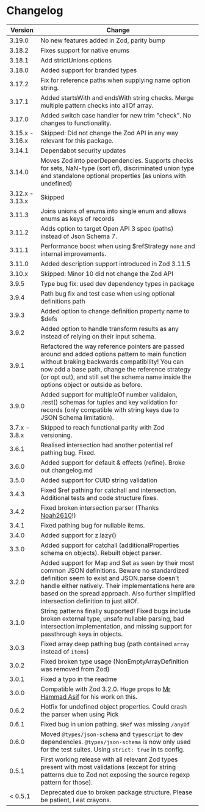 # Changelog

| Version         | Change                                                                                                                                                                                                                                                                                                  |
| --------------- | ------------------------------------------------------------------------------------------------------------------------------------------------------------------------------------------------------------------------------------------------------------------------------------------------------- |
| 3.19.0          | No new features added in Zod, parity bump                                                                                                                                                                                                                                                                     |
| 3.18.2          | Fixes support for native enums                                                                                                                                                                                                                                                                          |
| 3.18.1          | Add strictUnions options                                                                                                                                                                                                                                                                                |
| 3.18.0          | Added support for branded types                                                                                                                                                                                                                                                                         |
| 3.17.2          | Fix for reference paths when supplying name option string.                                                                                                                                                                                                                                              |
| 3.17.1          | Added startsWith and endsWith string checks. Merge multiple pattern checks into allOf array.                                                                                                                                                                                                            |
| 3.17.0          | Added switch case handler for new trim "check". No changes to functionality.                                                                                                                                                                                                                            |
| 3.15.x - 3.16.x | Skipped: Did not change the Zod API in any way relevant for this package.                                                                                                                                                                                                                               |
| 3.14.1          | Dependabot security updates                                                                                                                                                                                                                                                                             |
| 3.14.0          | Moves Zod into peerDependencies. Supports checks for sets, NaN-type (sort of), discriminated union type and standalone optional properties (as unions with undefined)                                                                                                                                   |
| 3.12.x - 3.13.x | Skipped                                                                                                                                                                                                                                                                                                 |
| 3.11.3          | Joins unions of enums into single enum and allows enums as keys of records                                                                                                                                                                                                                              |
| 3.11.2          | Adds option to target Open API 3 spec (paths) instead of Json Schema 7.                                                                                                                                                                                                                                 |
| 3.11.1          | Performance boost when using $refStrategy `none` and internal improvements.                                                                                                                                                                                                                             |
| 3.11.0          | Added description support introduced in Zod 3.11.5                                                                                                                                                                                                                                                      |
| 3.10.x          | Skipped: Minor 10 did not change the Zod API                                                                                                                                                                                                                                                            |
| 3.9.5           | Type bug fix: used dev dependency types in package                                                                                                                                                                                                                                                      |
| 3.9.4           | Path bug fix and test case when using optional definitions path                                                                                                                                                                                                                                         |
| 3.9.3           | Added option to change definition property name to $defs                                                                                                                                                                                                                                                |
| 3.9.2           | Added option to handle transform results as any instead of relying on their input schema.                                                                                                                                                                                                               |
| 3.9.1           | Refactored the way reference pointers are passed around and added options pattern to main function without braking backwards compatibility! You can now add a base path, change the reference strategy (or opt out), and still set the schema name inside the options object or outside as before.      |
| 3.9.0           | Added support for multipleOf number validaion, .rest() schemas for tuples and key validation for records (only compatible with string keys due to JSON Schema limitation).                                                                                                                              |
| 3.7.x - 3.8.x   | Skipped to reach functional parity with Zod versioning.                                                                                                                                                                                                                                                 |
| 3.6.1           | Realised intersection had another potential ref pathing bug. Fixed.                                                                                                                                                                                                                                     |
| 3.6.0           | Added support for default & effects (refine). Broke out changelog.md                                                                                                                                                                                                                                    |
| 3.5.0           | Added support for CUID string validation                                                                                                                                                                                                                                                                |
| 3.4.3           | Fixed $ref pathing for catchall and intersection. Additional tests and code structure fixes.                                                                                                                                                                                                            |
| 3.4.2           | Fixed broken intersection parser (Thanks [Noah2610](https://github.com/Noah2610)!)                                                                                                                                                                                                                      |
| 3.4.1           | Fixed pathing bug for nullable items.                                                                                                                                                                                                                                                                   |
| 3.4.0           | Added support for z.lazy()                                                                                                                                                                                                                                                                              |
| 3.3.0           | Added support for catchall (additionalProperties schema on objects). Rebuilt object parser.                                                                                                                                                                                                             |
| 3.2.0           | Added support for Map and Set as seen by their most common JSON definitions. Beware no standardized definition seem to exist and JSON.parse doesn't handle either natively. Their implementations here are based on the spread approach. Also further simplified intersection definition to just allOf. |
| 3.1.0           | String patterns finally supported! Fixed bugs include broken external type, unsafe nullable parsing, bad intersection implementation, and missing support for passthrough keys in objects.                                                                                                              |
| 3.0.3           | Fixed array deep pathing bug (path contained `array` instead of `items`)                                                                                                                                                                                                                                |
| 3.0.2           | Fixed broken type usage (NonEmptyArrayDefinition was removed from Zod)                                                                                                                                                                                                                                  |
| 3.0.1           | Fixed a typo in the readme                                                                                                                                                                                                                                                                              |
| 3.0.0           | Compatible with Zod 3.2.0. Huge props to [Mr Hammad Asif](https://github.com/mrhammadasif) for his work on this.                                                                                                                                                                                        |
| 0.6.2           | Hotfix for undefined object properties. Could crash the parser when using Pick                                                                                                                                                                                                                          |
| 0.6.1           | Fixed bug in union pathing. `$Ref` was missing `/anyOf`                                                                                                                                                                                                                                                 |
| 0.6.0           | Moved `@types/json-schema` and `typescript` to dev dependencies. `@types/json-schema` is now only used for the test suites. Using `strict: true` in ts config.                                                                                                                                          |
| 0.5.1           | First working release with all relevant Zod types present with most validations (except for string patterns due to Zod not exposing the source regexp pattern for those).                                                                                                                               |
| < 0.5.1         | Deprecated due to broken package structure. Please be patient, I eat crayons.                                                                                                                                                                                                                           |
